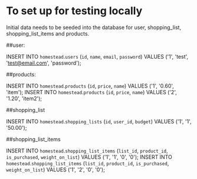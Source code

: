 # To set up for testing locally

Initial data needs to be seeded into the database for user, shopping_list, shopping_list_items and products.

##user:

INSERT INTO `homestead`.`users` (`id`, `name`, `email`, `password`) VALUES ('1', 'test', 'test@email.com', 'password');

##products:

INSERT INTO `homestead`.`products` (`id`, `price`, `name`) VALUES ('1', '0.60', 'item');
INSERT INTO `homestead`.`products` (`id`, `price`, `name`) VALUES ('2', '1.20', 'item2');


##shopping_list

INSERT INTO `homestead`.`shopping_lists` (`id`, `user_id`, `budget`) VALUES ('1', '1', '50.00');


##shopping_list_items

INSERT INTO `homestead`.`shopping_list_items` (`list_id`, `product_id`, `is_purchased`, `weight_on_list`) VALUES ('1', '1', '0', '0');
INSERT INTO `homestead`.`shopping_list_items` (`list_id`, `product_id`, `is_purchased`, `weight_on_list`) VALUES ('1', '2', '0', '0');


